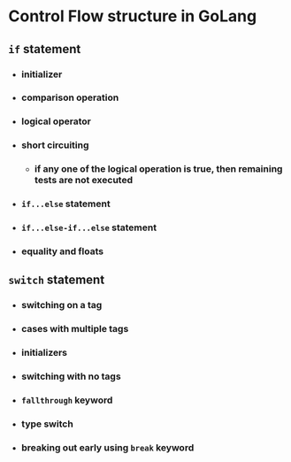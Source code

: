 # Control Flow structure in GoLang

## `if` statement

  + ### initializer

  + ### comparison operation

  + ### logical operator

  + ### short circuiting

    + ### if any one of the logical operation is true, then remaining tests are not executed

  + ### `if...else` statement

  + ### `if...else-if...else` statement

  + ### equality and floats

## `switch` statement

  + ### switching on a tag

  + ### cases with multiple tags

  + ### initializers

  + ### switching with no tags

  + ### `fallthrough` keyword

  + ### type switch

  + ### breaking out early using `break` keyword
